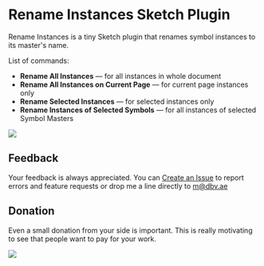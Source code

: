 # Rename Instances Sketch Plugin

Rename Instances is a tiny Sketch plugin that renames symbol instances to its master's name.

List of commands:

* **Rename All Instances** — for all instances in whole document
* **Rename All Instances on Current Page** — for current page instances only
* **Rename Selected Instances** — for selected instances only
* **Rename Instances of Selected Symbols** — for all instances of selected Symbol Masters 

![](http://i.dbv.ae/iS4N/renamer.gif)

## Feedback
Your feedback is always appreciated. You can [Create an Issue](https://github.com/exevil/sketch-grid-master/issues/new) to report errors and feature requests or drop me a line directly to [m@dbv.ae](mailto:m@dbv.ae?Subject=Sketch%20Grid%20Master%20Feedback)

## Donation
Even a small donation from your side is important. This is really motivating to see that people want to pay for your work.

[![](https://www.paypalobjects.com/en_GB/i/btn/btn_donate_LG.gif)](https://www.paypal.com/cgi-bin/webscr?cmd=_donations&business=evil%2emrfix%40gmail%2ecom&lc=GB&item_name=Sketch%20Plugin%20Donation&item_number=sketch%2dplugin&currency_code=USD&bn=PP%2dDonationsBF%3abtn_donate_LG%2egif%3aNonHosted)
